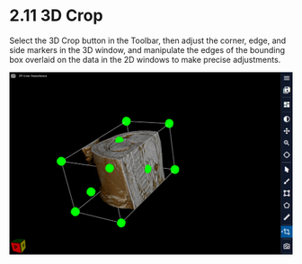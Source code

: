 # 2.11 3D Crop

Select the 3D Crop button in the Toolbar, then adjust the corner, edge, and side markers in the 3D window, and manipulate the edges of the bounding box overlaid on the data in the 2D windows to make precise adjustments.

![Image](img/image_23.png)

